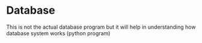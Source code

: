 # Database
This is not the actual database program but  it will help in understanding how database system works (python program)
